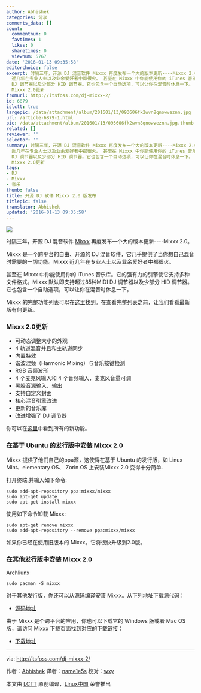```yaml
---
author: Abhishek
categories: 分享
comments_data: []
count:
  commentnum: 0
  favtimes: 1
  likes: 0
  sharetimes: 0
  viewnum: 5767
date: '2016-01-13 09:35:58'
editorchoice: false
excerpt: 时隔三年，开源 DJ 混音软件 Mixxx 再度发布一个大的版本更新----Mixxx 2.0。 Mixxx 是一个跨平台的自由、开源的 DJ 混音软件，它几乎提供了当你想自己混音时需要的一切功能。Mixxx
  近几年在专业人士以及业余爱好者中都很火。 甚至在 Mixxx 中你能使用你的 iTunes 音乐库。它的强有力的引擎使它支持多种文件格式。Mixxx 默认即支持超过85种MIDI
  DJ 调节器以及少部分 HID 调节器。它也包含一个自动选项，可以让你在混音时休息一下。 Mixxx 的完整功能列表可以在这里找到。在查看完整列表之前，让我们看看最新版有何更新。
  Mixxx 2.0更新
fromurl: http://itsfoss.com/dj-mixxx-2/
id: 6879
islctt: true
largepic: /data/attachment/album/201601/13/093606fk2wvn8qnowveznn.jpg
url: /article-6879-1.html
pic: /data/attachment/album/201601/13/093606fk2wvn8qnowveznn.jpg.thumb.jpg
related: []
reviewer: ''
selector: ''
summary: 时隔三年，开源 DJ 混音软件 Mixxx 再度发布一个大的版本更新----Mixxx 2.0。 Mixxx 是一个跨平台的自由、开源的 DJ 混音软件，它几乎提供了当你想自己混音时需要的一切功能。Mixxx
  近几年在专业人士以及业余爱好者中都很火。 甚至在 Mixxx 中你能使用你的 iTunes 音乐库。它的强有力的引擎使它支持多种文件格式。Mixxx 默认即支持超过85种MIDI
  DJ 调节器以及少部分 HID 调节器。它也包含一个自动选项，可以让你在混音时休息一下。 Mixxx 的完整功能列表可以在这里找到。在查看完整列表之前，让我们看看最新版有何更新。
  Mixxx 2.0更新
tags:
- DJ
- Mixxx
- 音乐
thumb: false
title: 开源 DJ 软件 Mixxx 2.0 版发布
titlepic: false
translator: Abhishek
updated: '2016-01-13 09:35:58'
---
```


![](/data/attachment/album/201601/13/093606fk2wvn8qnowveznn.jpg)


时隔三年，开源 DJ 混音软件 [Mixxx](http://mixxx.org/) 再度发布一个大的版本更新----Mixxx 2.0。


Mixxx 是一个跨平台的自由、开源的 DJ 混音软件，它几乎提供了当你想自己混音时需要的一切功能。Mixxx 近几年在专业人士以及业余爱好者中都很火。


甚至在 Mixxx 中你能使用你的 iTunes 音乐库。它的强有力的引擎使它支持多种文件格式。Mixxx 默认即支持超过85种MIDI DJ 调节器以及少部分 HID 调节器。它也包含一个自动选项，可以让你在混音时休息一下。


Mixxx 的完整功能列表可以在[这里](http://mixxx.org/features/)找到。在查看完整列表之前，让我们看看最新版有何更新。


### Mixxx 2.0更新


* 可动态调整大小的外观
* 4 轨道混音并且和主轨道同步
* 内置特效
* 谐波混频（Harmonic Mixing）与音乐按键检测
* RGB 音频波形
* 4 个麦克风输入和 4 个音频输入，麦克风音量可调
* 黑胶音源输入、输出
* 支持自定义封面
* 核心混音引擎改进
* 更新的音乐库
* 改进增强了 DJ 调节器


你可以在[这里](http://mixxx.org/whats-new-in-mixxx-2-0/)中看到所有的新功能。


### 在基于 Ubuntu 的发行版中安装 Mixxx 2.0


Mixxx 提供了他们自己的ppa源，这使得在基于 Ubuntu 的发行版，如 Linux Mint、elementary OS、 Zorin OS 上安装Mixxx 2.0 变得十分简单.


打开终端,并输入如下命令:



```
sudo add-apt-repository ppa:mixxx/mixxx
sudo apt-get update
sudo apt-get install mixxx

```

使用如下命令卸载 Mixxx:



```
sudo apt-get remove mixxx
sudo add-apt-repository --remove ppa:mixxx/mixxx

```

如果你已经在使用旧版本的 Mixxx。它将很快升级到2.0版。


### 在其他发行版中安装 Mixxx 2.0


Archliunx



```
sudo pacman -S mixxx

```

对于其他发行版，你还可以从源码编译安装 Mixxx。从下列地址下载源代码：


* [源码地址](http://downloads.mixxx.org/mixxx-2.0.0/mixxx-2.0.0-src.tar.gz)


由于 Mixxx 是个跨平台的应用，你也可以下载它的 Windows 版或者 Mac OS 版，请访问 Mixxx 下载页面找到对应的下载链接：


* [下载地址](http://mixxx.org/download/)




---


via: <http://itsfoss.com/dj-mixxx-2/>


作者：[Abhishek](http://itsfoss.com/author/abhishek/) 译者：[name1e5s](https://github.com/name1e5s) 校对：[wxy](https://github.com/wxy)


本文由 [LCTT](https://github.com/LCTT/TranslateProject) 原创编译，[Linux中国](https://linux.cn/) 荣誉推出